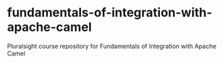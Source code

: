 # fundamentals-of-integration-with-apache-camel
Pluralsight course repository for Fundamentals of Integration with Apache Camel
